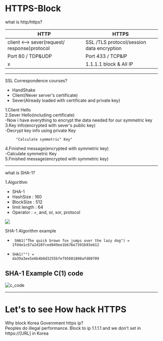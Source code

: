 # HTTPS-Block
what is http/https?

HTTP | HTTPS
---- | ----
client <--> sever(request/ response)protocol | SSL /TLS protocol/session data encryption
Port 80 / TDP&UDP | Port 433 / TCP&IP
x | 1.1.1.1 block & All IP
-------------------------
SSL Correspondence courses?

 * HandShake
 * Client(Never server's certificate)<br>
 * Sever(Already loaded with certificate and private key)<br>

1.Client Hello<br>
2.Sever Hello(including certificate)<br>
 -Now i have everything to encrypt the data needed for our symmetric key<br>
3.Key info(encrypted with sever's public key)<br>
 -Decrypt key info using private Key<br>


         "Calculate symmetric" Key"
4.Finished message(encrypted with symmetric key)<br>
-Calculate symmetric Key <br>
5.Finished message(encrypted with symmetric key)

-------
what is SHA-1?

1.Algorithm<br>
* SHA-1
 * HashSize : 160
 * BlockSize : 512
 * limit length : 64
 * Operator : +, and, or, xor, protocol


<img src = "https://ko.wikipedia.org/wiki/SHA#/media/File:SHA-1.svg">


SHA-1 Algorithm example<br>
  * <code> SHA1("The quick brown fox jumps over the lazy dog")
= 2fd4e1c67a2d28fced849ee1bb76e7391b93eb12</code>

* <code>SHA1("") = da39a3ee5e6b4b0d3255bfef95601890afd80709</code>



SHA-1 Example C(1) code
---
![c_code](/Users/plitoo/Desktop/nicecode.png)

---------------------
Let's to see How hack HTTPS 
==

Why block Korea Government  https ip?<br>
Peoples do illegal performance.
Block to ip 1.1.1.1 and we don't set in https://[URL] in Korea<br>
